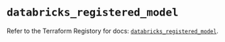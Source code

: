 # `databricks_registered_model`

Refer to the Terraform Registory for docs: [`databricks_registered_model`](https://registry.terraform.io/providers/databricks/databricks/1.32.0/docs/resources/registered_model).
